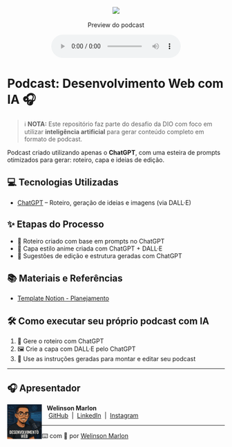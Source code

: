 
<p align="center">
<img
    src="./capa-podcast-Copia.png"
    width="300"
/>
</p>


<p align="center">
    Preview do podcast
</p>

<div align="center">
    <audio src="output/podcast_editado.MP3" controls title="Podcast editado"></audio>
</div>

# Podcast: Desenvolvimento Web com IA 🎧

> ℹ️ **NOTA:** Este repositório faz parte do desafio da DIO com foco em utilizar **inteligência artificial** para gerar conteúdo completo em formato de podcast.

Podcast criado utilizando apenas o **ChatGPT**, com uma esteira de prompts otimizados para gerar: roteiro, capa e ideias de edição.

## 💻 Tecnologias Utilizadas

- [ChatGPT](https://chat.openai.com/) – Roteiro, geração de ideias e imagens (via DALL·E)

## ✨ Etapas do Processo

- 🧠 Roteiro criado com base em prompts no ChatGPT
- 🎨 Capa estilo anime criada com ChatGPT + DALL·E
- 📝 Sugestões de edição e estrutura geradas com ChatGPT

## 📚 Materiais e Referências

- [Template Notion - Planejamento](https://helpful-jump-17b.notion.site/PAS-Podcast-AI-Studio-210489e15d7a4a73b743bb159e45d06f?pvs=4)

## 🛠️ Como executar seu próprio podcast com IA

1. 📜 Gere o roteiro com ChatGPT
2. 🖼️ Crie a capa com DALL·E pelo ChatGPT
3. 🧩 Use as instruções geradas para montar e editar seu podcast

---

## 🎧 Apresentador

<p>
    <img
      align=left
      margin=10
      width=80
      src="./avatar.png"
    />
    <p>&nbsp;&nbsp;&nbsp;<strong>Welinson Marlon</strong><br>
    &nbsp;&nbsp;&nbsp;
    <a href="https://github.com/welinsonmarlon">GitHub</a>
    &nbsp;|&nbsp;
    <a href="https://www.linkedin.com/in/welinsonmarlon">LinkedIn</a>
    &nbsp;|&nbsp;
    <a href="https://www.instagram.com/welinsonmarlon">Instagram</a>
    </p>
</p>

---

️⌨️ com 💜 por [Welinson Marlon](https://github.com/welinsonmarlon)
